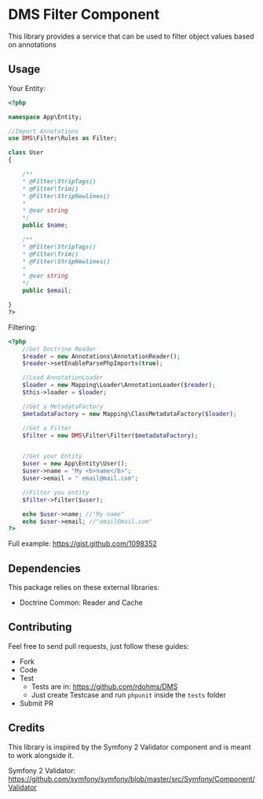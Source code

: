 # DMS Filter Component

This library provides a service that can be used to filter object values based on annotations

## Usage

Your Entity:  

```php
<?php

namespace App\Entity;

//Import Annotations
use DMS\Filter\Rules as Filter;

class User
{

    /**
    * @Filter\StripTags()
    * @Filter\Trim()
    * @Filter\StripNewlines()
    *
    * @var string
    */
    public $name;

    /**
    * @Filter\StripTags()
    * @Filter\Trim()
    * @Filter\StripNewlines()
    *
    * @var string
    */
    public $email;

}
?>
```  

Filtering:

```php
<?php
    //Get Doctrine Reader
    $reader = new Annotations\AnnotationReader();
    $reader->setEnableParsePhpImports(true);

    //Load AnnotationLoader
    $loader = new Mapping\Loader\AnnotationLoader($reader);
    $this->loader = $loader;

    //Get a MetadataFactory
    $metadataFactory = new Mapping\ClassMetadataFactory($loader);

    //Get a Filter
    $filter = new DMS\Filter\Filter($metadataFactory);


    //Get your Entity
    $user = new App\Entity\User();
    $user->name = "My <b>name</b>";
    $user->email = " email@mail.com";

    //Filter you entity
    $filter->filter($user);

    echo $user->name; //"My name"
    echo $user->email; //"email@mail.com"
?>
```  

Full example: https://gist.github.com/1098352

## Dependencies

This package relies on these external libraries:

* Doctrine Common: Reader and Cache

## Contributing

Feel free to send pull requests, just follow these guides:

* Fork
* Code
* Test
    * Tests are in: https://github.com/rdohms/DMS
    * Just create Testcase and run `phpunit` inside the `tests` folder
* Submit PR

## Credits

This library is inspired by the Symfony 2 Validator component and is meant to work alongside it. 

Symfony 2 Validator: https://github.com/symfony/symfony/blob/master/src/Symfony/Component/Validator